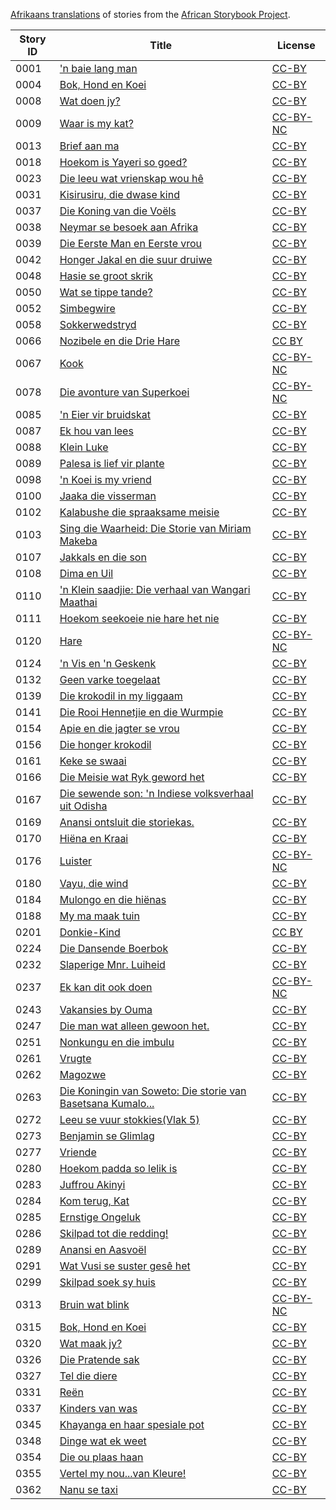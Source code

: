 [Afrikaans translations](http://my.africanstorybook.org/language/afrikaans) of stories from the [African Storybook Project](http://my.africanstorybook.org).

Story ID | Title | License
-------- | ----- | -------
0001 | ['n baie lang man](http://africanstorybook.org/stories/n-baie-lang-man) | [CC-BY](https://creativecommons.org/licenses/by/3.0/)
0004 | [Bok, Hond en Koei](http://africanstorybook.org/reader.php?id=11138&d=0&a=1) | [CC-BY](https://creativecommons.org/licenses/by/3.0/)
0008 | [Wat doen jy?](http://africanstorybook.org/reader.php?id=11543&d=0&a=1) | [CC-BY](https://creativecommons.org/licenses/by/3.0/)
0009 | [Waar is my kat?](http://africanstorybook.org/stories/waar-my-kat-0) | [CC-BY-NC](https://creativecommons.org/licenses/by-nc/3.0/)
0013 | [Brief aan ma](http://africanstorybook.org/stories/brief-aan-ma) | [CC-BY](https://creativecommons.org/licenses/by/3.0/)
0018 | [Hoekom is Yayeri so goed?](http://africanstorybook.org/stories/hoekom-yayeri-so-goed) | [CC-BY](https://creativecommons.org/licenses/by/3.0/)
0023 | [Die leeu wat vrienskap wou hê](http://africanstorybook.org/stories/die-leeu-wat-vrienskap-wou-h%C3%AA) | [CC-BY](https://creativecommons.org/licenses/by/3.0/)
0031 | [Kisirusiru, die dwase kind](http://africanstorybook.org/stories/kisirusiru-die-dwase-kind) | [CC-BY](https://creativecommons.org/licenses/by/3.0/)
0037 | [Die Koning van die Voëls](http://africanstorybook.org/stories/die-koning-van-die-vo%C3%ABls) | [CC-BY](https://creativecommons.org/licenses/by/3.0/)
0038 | [Neymar se besoek aan Afrika](http://africanstorybook.org/stories/neymar-se-besoek-aan-afrika-0) | [CC-BY](https://creativecommons.org/licenses/by/3.0/)
0039 | [Die Eerste Man en Eerste vrou](http://africanstorybook.org/stories/die-eerste-man-en-eerste-vrou) | [CC-BY](https://creativecommons.org/licenses/by/3.0/)
0042 | [Honger Jakal en die suur druiwe](http://africanstorybook.org/stories/honger-jakkals-en-die-suur-druiwe) | [CC-BY](https://creativecommons.org/licenses/by/3.0/)
0048 | [Hasie se groot skrik](http://africanstorybook.org/stories/hasie-se-groot-skrik) | [CC-BY](https://creativecommons.org/licenses/by/3.0/)
0050 | [Wat se tippe tande?](http://africanstorybook.org/stories/tande) | [CC-BY](https://creativecommons.org/licenses/by/3.0/)
0052 | [Simbegwire](http://africanstorybook.org/stories/simbegwire-1) | [CC-BY](https://creativecommons.org/licenses/by/3.0/)
0058 | [Sokkerwedstryd](http://africanstorybook.org/stories/sokker-wedstryd) | [CC-BY](https://creativecommons.org/licenses/by/3.0/)
0066 | [Nozibele en die Drie Hare](http://africanstorybook.org/reader.php?id=21811&d=0&a=1) | [CC BY](https://creativecommons.org/licenses/by/3.0/)
0067 | [Kook](http://africanstorybook.org/stories/kook) | [CC-BY-NC](https://creativecommons.org/licenses/by-nc/3.0/)
0078 | [Die avonture van Superkoei](http://africanstorybook.org/stories/die-avonture-van-superkoei) | [CC-BY-NC](https://creativecommons.org/licenses/by-nc/3.0/)
0085 | ['n Eier vir bruidskat](http://africanstorybook.org/stories/n-eier-vir-bruidskat-0) | [CC-BY](https://creativecommons.org/licenses/by/3.0/)
0087 | [Ek hou van lees](http://africanstorybook.org/reader.php?id=20062&d=0&a=1) | [CC-BY](https://creativecommons.org/licenses/by/3.0/)
0088 | [Klein Luke](http://africanstorybook.org/stories/klein-luke-10) | [CC-BY](https://creativecommons.org/licenses/by/3.0/)
0089 | [Palesa is lief vir plante](http://africanstorybook.org/reader.php?id=20091&d=0&a=1) | [CC-BY](https://creativecommons.org/licenses/by/4.0/)
0098 | ['n Koei is my vriend](http://africanstorybook.org/stories/n-koei-my-vriend) | [CC-BY](https://creativecommons.org/licenses/by/3.0/)
0100 | [Jaaka die visserman](http://africanstorybook.org/stories/jaaka-die-visserman-9) | [CC-BY](https://creativecommons.org/licenses/by/3.0/)
0102 | [Kalabushe die spraaksame meisie](http://africanstorybook.org/stories/kalabushe-die-spraaksame-meisie) | [CC-BY](https://creativecommons.org/licenses/by/3.0/)
0103 | [Sing die Waarheid: Die Storie van Miriam Makeba](http://africanstorybook.org/stories/sing-die-waarheid-die-storie-van-miriam-makeba) | [CC-BY](https://creativecommons.org/licenses/by/3.0/)
0107 | [Jakkals en die son](http://africanstorybook.org/stories/jakkals-en-die-son-3) | [CC-BY](https://creativecommons.org/licenses/by/3.0/)
0108 | [Dima en Uil](http://africanstorybook.org/stories/dima-en-uil-0) | [CC-BY](https://creativecommons.org/licenses/by/3.0/)
0110 | ['n Klein saadjie: Die verhaal van Wangari Maathai](http://africanstorybook.org/stories/n-klein-saadjie-die-verhaal-van-wangari-maathai) | [CC-BY](https://creativecommons.org/licenses/by/4.0/)
0111 | [Hoekom seekoeie nie hare het nie](http://africanstorybook.org/stories/hoekom-seekoeie-nie-hare-het-nie) | [CC-BY](https://creativecommons.org/licenses/by/3.0/)
0120 | [Hare](http://africanstorybook.org/stories/hare) | [CC-BY-NC](https://creativecommons.org/licenses/by-nc/3.0/)
0124 | ['n Vis en 'n Geskenk](http://africanstorybook.org/stories/%C5%89-vis-en-%C5%89-geskenk-0) | [CC-BY](https://creativecommons.org/licenses/by/3.0/)
0132 | [Geen varke toegelaat](http://africanstorybook.org/stories/geen-varke-toegelaat) | [CC-BY](https://creativecommons.org/licenses/by/3.0/)
0139 | [Die krokodil in my liggaam](http://africanstorybook.org/stories/die-krokodil-my-liggaam) | [CC-BY](https://creativecommons.org/licenses/by/3.0/)
0141 | [Die Rooi Hennetjie en die Wurmpie](http://africanstorybook.org/stories/hennetjie-en-wurmpie) | [CC-BY](https://creativecommons.org/licenses/by/3.0/)
0154 | [Apie en die jagter se vrou](http://africanstorybook.org/stories/apie-en-die-jagter-se-vrou-0) | [CC-BY](https://creativecommons.org/licenses/by/3.0/)
0156 | [Die honger krokodil](http://africanstorybook.org/stories/die-honger-krokodil) | [CC-BY](https://creativecommons.org/licenses/by/3.0/)
0161 | [Keke se swaai](http://africanstorybook.org/stories/keke-se-swaai) | [CC-BY](https://creativecommons.org/licenses/by/3.0/)
0166 | [Die Meisie wat Ryk geword het](http://africanstorybook.org/stories/die-meisie-wat-ryk-geword-het) | [CC-BY](https://creativecommons.org/licenses/by/3.0/)
0167 | [Die sewende son: 'n Indiese volksverhaal uit Odisha](http://africanstorybook.org/stories/die-sewende-son-%C5%89-indiese-volksverhaal-uit-odisha) | [CC-BY](https://creativecommons.org/licenses/by/3.0/)
0169 | [Anansi ontsluit die storiekas.](http://africanstorybook.org/stories/anansi-ontsluit-die-storiekas) | [CC-BY](https://creativecommons.org/licenses/by/3.0/)
0170 | [Hiëna en Kraai](http://africanstorybook.org/stories/hi%C3%ABna-en-kraai) | [CC-BY](https://creativecommons.org/licenses/by/3.0/)
0176 | [Luister](http://africanstorybook.org/stories/luister) | [CC-BY-NC](https://creativecommons.org/licenses/by-nc/3.0/)
0180 | [Vayu, die wind](http://africanstorybook.org/stories/vayu-die-wind-0) | [CC-BY](https://creativecommons.org/licenses/by/3.0/)
0184 | [Mulongo en die hiënas](http://africanstorybook.org/stories/mulongo-en-die-hi%C3%ABnas) | [CC-BY](https://creativecommons.org/licenses/by/3.0/)
0188 | [My ma maak tuin](http://africanstorybook.org/stories/my-ma-maak-tuin) | [CC-BY](https://creativecommons.org/licenses/by/3.0/)
0201 | [Donkie-Kind](http://africanstorybook.org/reader.php?id=21805&d=0&a=1) | [CC BY](https://creativecommons.org/licenses/by/4.0/)
0224 | [Die Dansende Boerbok](http://africanstorybook.org/stories/die-dansende-boerbok) | [CC-BY](https://creativecommons.org/licenses/by/3.0/)
0232 | [Slaperige Mnr. Luiheid](http://africanstorybook.org/stories/slaperige-mnrluiheid-0) | [CC-BY](https://creativecommons.org/licenses/by/3.0/)
0237 | [Ek kan dit ook doen](http://africanstorybook.org/stories/ek-kan-dit-ook-doen) | [CC-BY-NC](https://creativecommons.org/licenses/by-nc/3.0/)
0243 | [Vakansies by Ouma](http://africanstorybook.org/reader.php?id=20074&d=0&a=1) | [CC-BY](https://creativecommons.org/licenses/by/4.0/)
0247 | [Die man wat alleen gewoon het.](http://africanstorybook.org/stories/die-man-wat-alleen-gewoon-het-0) | [CC-BY](https://creativecommons.org/licenses/by/3.0/)
0251 | [Nonkungu en die imbulu](http://africanstorybook.org/stories/nonkungu-en-die-imbulu) | [CC-BY](https://creativecommons.org/licenses/by/3.0/)
0261 | [Vrugte](http://africanstorybook.org/stories/vrugte) | [CC-BY](https://creativecommons.org/licenses/by/3.0/)
0262 | [Magozwe](http://africanstorybook.org/reader.php?id=20078&d=0&a=1) | [CC-BY](https://creativecommons.org/licenses/by/4.0/)
0263 | [Die Koningin van Soweto: Die storie van Basetsana Kumalo...](http://africanstorybook.org/stories/die-koningin-van-soweto-die-storie-van-basetsana-kumalo) | [CC-BY](https://creativecommons.org/licenses/by/3.0/)
0272 | [Leeu se vuur stokkies(Vlak 5)](http://africanstorybook.org/stories/leeu-se-vuur-stokkiesvlak-5-1) | [CC-BY](https://creativecommons.org/licenses/by/3.0/)
0273 | [Benjamin se Glimlag](http://africanstorybook.org/stories/benjamin-se-glimlag) | [CC-BY](https://creativecommons.org/licenses/by/3.0/)
0277 | [Vriende](http://africanstorybook.org/stories/vriende-0) | [CC-BY](https://creativecommons.org/licenses/by/3.0/)
0280 | [Hoekom padda so lelik is](http://africanstorybook.org/stories/hoekom-padda-so-lelik-0) | [CC-BY](https://creativecommons.org/licenses/by/3.0/)
0283 | [Juffrou Akinyi](http://africanstorybook.org/stories/juffrou-akinyi-4) | [CC-BY](https://creativecommons.org/licenses/by/3.0/)
0284 | [Kom terug, Kat](http://africanstorybook.org/stories/kom-terug-kat) | [CC-BY](https://creativecommons.org/licenses/by/3.0/)
0285 | [Ernstige Ongeluk](http://africanstorybook.org/stories/ernstige-ongeluk) | [CC-BY](https://creativecommons.org/licenses/by/3.0/)
0286 | [Skilpad tot die redding!](http://africanstorybook.org/stories/skilpad-tot-die-redding-0) | [CC-BY](https://creativecommons.org/licenses/by/3.0/)
0289 | [Anansi en Aasvoël](http://africanstorybook.org/stories/anansi-en-aasvo%C3%ABl) | [CC-BY](https://creativecommons.org/licenses/by/3.0/)
0291 | [Wat Vusi se suster gesê het](http://africanstorybook.org/reader.php?id=11339&d=0&a=1) | [CC-BY](https://creativecommons.org/licenses/by/3.0/)
0299 | [Skilpad soek sy huis](http://africanstorybook.org/stories/skilpad-soek-sy-huis) | [CC-BY](https://creativecommons.org/licenses/by/3.0/)
0313 | [Bruin wat blink](http://africanstorybook.org/stories/bruin-wat-blink) | [CC-BY-NC](https://creativecommons.org/licenses/by-nc/3.0/)
0315 | [Bok, Hond en Koei](http://africanstorybook.org/stories/bok-hond-en-koei-0) | [CC-BY](https://creativecommons.org/licenses/by/3.0/)
0320 | [Wat maak jy?](http://africanstorybook.org/stories/wat-maak-jy) | [CC-BY](https://creativecommons.org/licenses/by/3.0/)
0326 | [Die Pratende sak](http://africanstorybook.org/stories/die-pratende-sak) | [CC-BY](https://creativecommons.org/licenses/by/3.0/)
0327 | [Tel die diere](http://africanstorybook.org/stories/tel-die-diere-5) | [CC-BY](https://creativecommons.org/licenses/by/3.0/)
0331 | [Reën](http://africanstorybook.org/stories/re%C3%ABn) | [CC-BY](https://creativecommons.org/licenses/by/3.0/)
0337 | [Kinders van was](http://africanstorybook.org/stories/kinders-van-was) | [CC-BY](https://creativecommons.org/licenses/by/3.0/)
0345 | [Khayanga en haar spesiale pot](http://africanstorybook.org/stories/khayanga-en-haar-spesiale-pot-0) | [CC-BY](https://creativecommons.org/licenses/by/3.0/)
0348 | [Dinge wat ek weet](http://africanstorybook.org/stories/dinge-wat-ek-weet-0) | [CC-BY](https://creativecommons.org/licenses/by/3.0/)
0354 | [Die ou plaas haan](http://africanstorybook.org/stories/die-ou-plaashaan) | [CC-BY](https://creativecommons.org/licenses/by/3.0/)
0355 | [Vertel my nou...van Kleure!](http://africanstorybook.org/stories/vertel-my-nouvan-kleure) | [CC-BY](https://creativecommons.org/licenses/by/3.0/)
0362 | [Nanu se taxi](http://africanstorybook.org/stories/nanu-se-taxi) | [CC-BY](https://creativecommons.org/licenses/by/3.0/)
